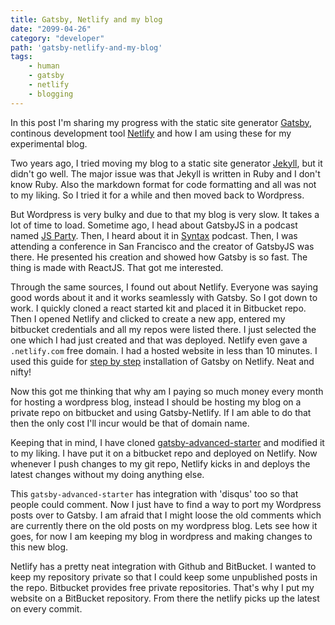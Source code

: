 ```yaml
---
title: Gatsby, Netlify and my blog
date: "2099-04-26"
category: "developer"
path: 'gatsby-netlify-and-my-blog'
tags:
    - human
    - gatsby
    - netlify
    - blogging
---
```


In this post I'm sharing my progress with the static site generator [Gatsby](https://www.gatsbyjs.org/), continous development tool [Netlify](https://www.netlify.com/) and how I am using these for my experimental blog.

Two years ago, I tried moving my blog to a static site generator [Jekyll](https://jekyllrb.com/), but it didn't go well. The major issue was that Jekyll is written in Ruby and I don't know Ruby. Also the markdown format for code formatting and all was not to my liking. So I tried it for a while and then moved back to Wordpress.

But Wordpress is very bulky and due to that my blog is very slow. It takes a lot of time to load. Sometime ago, I head about GatsbyJS in a podcast named [JS Party](https://changelog.com/jsparty). Then, I heard about it in [Syntax](https://syntax.fm/) podcast. Then, I was attending a conference in San Francisco and the creator of GatsbyJS was there. He presented his creation and showed how Gatsby is so fast. The thing is made with ReactJS. That got me interested.

Through the same sources, I found out about Netlify. Everyone was saying good words about it and it works seamlessly with Gatsby. So I got down to work. I quickly cloned a react started kit and placed it in Bitbucket repo. Then I opened Netlify and clicked to create a new app, entered my bitbucket credentials and all my repos were listed there. I just selected the one which I had just created and that was deployed. Netlify even gave a `.netlify.com` free domain. I had a hosted website in less than 10 minutes. I used this guide for [step by step](https://www.netlify.com/blog/2016/02/24/a-step-by-step-guide-gatsby-on-netlify/) installation of Gatsby on Netlify. Neat and nifty!

Now this got me thinking that why am I paying so much money every month for hosting a wordpress blog, instead I should be hosting my blog on a private repo on bitbucket and using Gatsby-Netlify. If I am able to do that then the only cost I'll incur would be that of domain name.

Keeping that in mind, I have cloned [gatsby-advanced-starter](https://github.com/Vagr9K/gatsby-advanced-starter) and modified it to my liking. I have put it on a bitbucket repo and deployed on Netlify. Now whenever I push changes to my git repo, Netlify kicks in and deploys the latest changes without my doing anything else.

This `gatsby-advanced-starter` has integration with 'disqus' too so that people could comment. Now I just have to find a way to port my Wordpress posts over to Gatsby. I am afraid that I might loose the old comments which are currently there on the old posts on my wordpress blog. Lets see how it goes, for now I am keeping my blog in wordpress and making changes to this new blog.

Netlify has a pretty neat integration with Github and BitBucket. I wanted to keep my repository private so that I could keep some unpublished posts in the repo. Bitbucket provides free private repositories. That's why I put my website on a BitBucket repository. From there the netlify picks up the latest on every commit.



